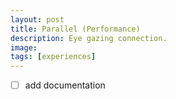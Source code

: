 ```yaml
---
layout: post
title: Parallel (Performance)
description: Eye gazing connection.
image:
tags: [experiences]
---
```


- [ ] add documentation